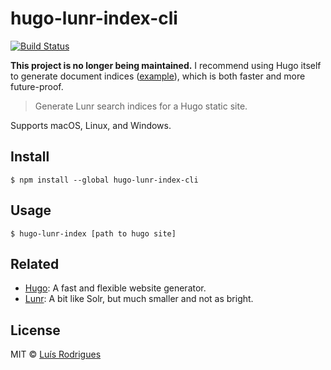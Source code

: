 # hugo-lunr-index-cli

[![Build Status](https://travis-ci.org/goblindegook/hugo-lunr-index-cli.svg?branch=master)](https://travis-ci.org/goblindegook/hugo-lunr-index-cli)

**This project is no longer being maintained.** I recommend using Hugo itself to generate document indices ([example](https://github.com/goblindegook/goblindegook.com/blob/master/themes/goblindegook/layouts/data/document-index.html)), which is both faster and more future-proof.

> Generate Lunr search indices for a Hugo static site.

Supports macOS, Linux, and Windows.

## Install

```
$ npm install --global hugo-lunr-index-cli
```

## Usage

```
$ hugo-lunr-index [path to hugo site]
```

## Related

- [Hugo](https://gohugo.io): A fast and flexible website generator.
- [Lunr](https://lunrjs.com): A bit like Solr, but much smaller and not as bright.

## License

MIT © [Luís Rodrigues](https://goblindegook.com)
